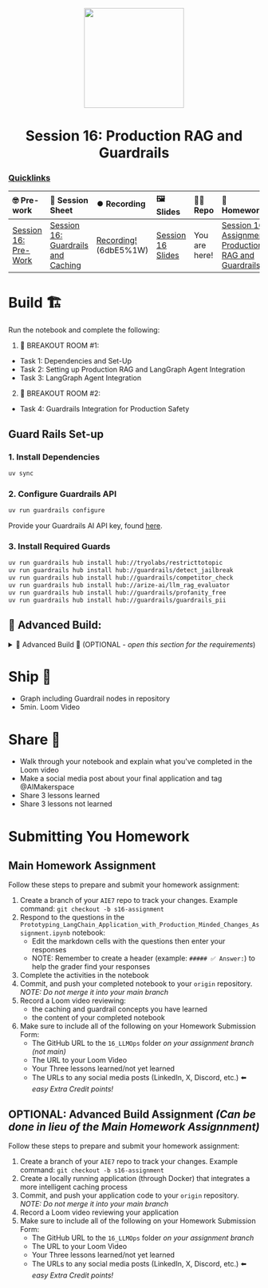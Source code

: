 <p align = "center" draggable=”false” ><img src="https://github.com/AI-Maker-Space/LLM-Dev-101/assets/37101144/d1343317-fa2f-41e1-8af1-1dbb18399719" 
     width="200px"
     height="auto"/>
</p>

## <h1 align="center" id="heading">Session 16: Production RAG and Guardrails</h1>

### [Quicklinks](https://github.com/AI-Maker-Space/AIE7/00_AIM_Quicklinks)

| 🤓 Pre-work | 📰 Session Sheet | ⏺️ Recording     | 🖼️ Slides        | 👨‍💻 Repo         | 📝 Homework      | 📁 Feedback       |
|:-----------------|:-----------------|:-----------------|:-----------------|:-----------------|:-----------------|:-----------------|
| [Session 16: Pre-Work](https://www.notion.so/Session-16-Guardrails-and-Caching-24ecd547af3d8096a41ad50908e4680e?source=copy_link#24ecd547af3d8181a0a3cf1182096983)| [Session 16: Guardrails and Caching](https://www.notion.so/Session-16-Guardrails-and-Caching-24ecd547af3d8096a41ad50908e4680e) | [Recording!](https://us02web.zoom.us/rec/share/FvwwIxAOfnhHakLdTwVNrvga6lDk1hslp13SzVWxlseGA-LBv3mWTeXBzrQ5EUmn.DJUzMMZci0ZAocLl) (6dbE5%1W)| [Session 16 Slides](https://www.canva.com/design/DAGwFTcRpeI/8rXGxPxvkfTXosIPZFJNAQ/edit?utm_content=DAGwFTcRpeI&utm_campaign=designshare&utm_medium=link2&utm_source=sharebutton) | You are here! | [Session 16 Assignment: Production RAG and Guardrails](https://github.com/AI-Maker-Space/AIE7/tree/main/16_Production_RAG_and_Guardrails) | [AIE7 Feedback 8/14](https://forms.gle/9LrV7pAxZ3vpU7B98)

# Build 🏗️

Run the notebook and complete the following:

1. 🤝 BREAKOUT ROOM #1:
  - Task 1: Dependencies and Set-Up
  - Task 2: Setting up Production RAG and LangGraph Agent Integration
  - Task 3: LangGraph Agent Integration
2. 🤝 BREAKOUT ROOM #2:
  - Task 4: Guardrails Integration for Production Safety

## Guard Rails Set-up

### 1. Install Dependencies

```bash
uv sync
```

### 2. Configure Guardrails API

```bash
uv run guardrails configure
```

Provide your Guardrails AI API key, found [here](https://hub.guardrailsai.com/keys).

### 3. Install Required Guards

```bash
uv run guardrails hub install hub://tryolabs/restricttotopic
uv run guardrails hub install hub://guardrails/detect_jailbreak
uv run guardrails hub install hub://guardrails/competitor_check
uv run guardrails hub install hub://arize-ai/llm_rag_evaluator
uv run guardrails hub install hub://guardrails/profanity_free
uv run guardrails hub install hub://guardrails/guardrails_pii
```

## 🚧 Advanced Build:

<details>
<summary>🚧 Advanced Build 🚧 (OPTIONAL - <i>open this section for the requirements</i>)</summary>

The caching we're using is both: 

1. Ineffecient
2. Exact Match

Please produce a locally running application (through Docker) that integrates a more intelligent caching process.

In simpler terms: 

- Use a database approach (Redis, Vectordatase, SQLite, etc.) instead of plain-memory for caching
- Implement Semantic LLM Caching OR Implement E2E Caching

> NOTE: Doing the advanced build will count as your assignment for the week. If you do the advanced build, you are not required to do the notebook.

</details>

# Ship 🚢

- Graph including Guardrail nodes in repository
- 5min. Loom Video

# Share 🚀
- Walk through your notebook and explain what you've completed in the Loom video
- Make a social media post about your final application and tag @AIMakerspace
- Share 3 lessons learned
- Share 3 lessons not learned

# Submitting You Homework

## Main Homework Assignment

Follow these steps to prepare and submit your homework assignment:
1. Create a branch of your `AIE7` repo to track your changes. Example command: `git checkout -b s16-assignment`
2. Respond to the questions in the `Prototyping_LangChain_Application_with_Production_Minded_Changes_Assignment.ipynb` notebook:
    + Edit the markdown cells with the questions then enter your responses
    + NOTE: Remember to create a header (example: `##### ✅ Answer:`) to help the grader find your responses
3. Complete the activities in the notebook
4. Commit, and push your completed notebook to your `origin` repository. _NOTE: Do not merge it into your main branch_
5. Record a Loom video reviewing:
    + the caching and guardrail concepts you have learned
    + the content of your completed notebook
6. Make sure to include all of the following on your Homework Submission Form:
    + The GitHub URL to the `16_LLMOps` folder _on your assignment branch (not main)_
    + The URL to your Loom Video
    + Your Three lessons learned/not yet learned
    + The URLs to any social media posts (LinkedIn, X, Discord, etc.) ⬅️ _easy Extra Credit points!_

## OPTIONAL: Advanced Build Assignment _(Can be done in lieu of the Main Homework Assignnment)_

Follow these steps to prepare and submit your homework assignment:
1. Create a branch of your `AIE7` repo to track your changes. Example command: `git checkout -b s16-assignment`
2. Create a locally running application (through Docker) that integrates a more intelligent caching process
3. Commit, and push your application code to your `origin` repository. _NOTE: Do not merge it into your main branch_
4. Record a Loom video reviewing your application
5. Make sure to include all of the following on your Homework Submission Form:
    + The GitHub URL to the `16_LLMOps` folder _on your assignment branch_
    + The URL to your Loom Video
    + Your Three lessons learned/not yet learned
    + The URLs to any social media posts (LinkedIn, X, Discord, etc.) ⬅️ _easy Extra Credit points!_
